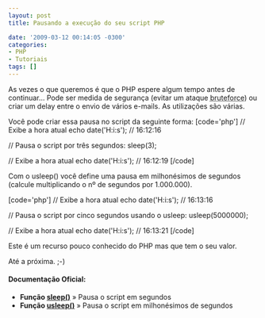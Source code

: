 ```yaml
---
layout: post
title: Pausando a execução do seu script PHP

date: '2009-03-12 00:14:05 -0300'
categories:
- PHP
- Tutoriais
tags: []
---
```

As vezes o que queremos é que o PHP espere algum tempo antes de continuar... Pode ser medida de segurança (evitar um ataque <abbr title="Em ciência da computação, força bruta (ou busca exaustiva) é uma algoritmo trivial mas de uso muito geral que consiste em enumerar todos os possíveis candidatos de uma solução e verificar se cada um satisfaz o problema.">bruteforce</abbr>) ou criar um delay entre o envio de vários e-mails. As utilizações são várias.

Você pode criar essa pausa no script da seguinte forma:
[code='php']
// Exibe a hora atual
echo date('H:i:s'); // 16:12:16

// Pausa o script por três segundos:
sleep(3);

// Exibe a hora atual
echo date('H:i:s'); // 16:12:19
[/code]

Com o usleep() você define uma pausa em milhonésimos de segundos (calcule multiplicando o nº de segundos por 1.000.000).


[code='php']
// Exibe a hora atual
echo date('H:i:s'); // 16:13:16

// Pausa o script por cinco segundos usando o usleep:
usleep(5000000);

// Exibe a hora atual
echo date('H:i:s'); // 16:13:21
[/code]

Este é um recurso pouco conhecido do PHP mas que tem o seu valor.

Até a próxima. ;-)

<h4>Documentação Oficial:</h4>
<ul>
<li><strong>Função <a href="http://br.php.net/sleep" target="_blank">sleep()</a></strong> » Pausa o script em segundos</li>
<li><strong>Função <a href="http://br.php.net/usleep" target="_blank">usleep()</a></strong> » Pausa o script em milhonésimos de segundos</li>
</ul>
